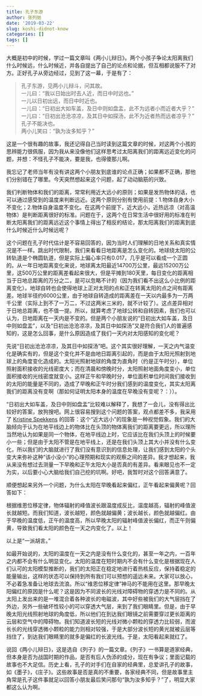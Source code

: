 ```yaml
---
title: 孔子东游
author: 张列弛
date: '2019-03-22'
slug: koshi-didnot-know
categories: []
tags: []
---
```

大概是初中的时候，学过一篇文章叫《两小儿辩日》。两个小孩子争论太阳离我们什么时候远，什么时候近，并各自提出了自己的论点和论据，但互相都说服不了对方。正好孔子从旁边经过，见到了这一幕，于是有了：

> 孔子东游，见两小儿辩斗，问其故。   
一儿曰：“我以日始出时去人近，而日中时远也。”   
一儿以日初出远，而日中时近也。   
一儿曰：“日初出大如车盖，及日中则如盘盂，此不为远者小而近者大乎？”   
一儿曰：“日初出沧沧凉凉，及其日中如探汤，此不为近者热而远者凉乎？”   
孔子不能决也。   
两小儿笑曰：“孰为汝多知乎？”


这是一个很有趣的故事，我还记得自己当时读到这篇文章的时候，对这两个小孩的思辨能力很佩服，因为我从来没像他们这样思考过太阳离我们的距离远近变化的问题，并想：不怪孔子不能决，要是我，也得傻那儿啊。  

我忘记了老师当年有没有讲这两个小朋友到底谁的论点正确；如果都不正确，那他们分别错在了哪里。今天突然想起来这个问题，起了动动脑筋的兴致。  

我们判断物体和我们的距离，常常利用近大远小的原则；如果是发热物体的话，也可以通过感受到的温度来判断远近。这两个原则分别有使用前提：1.物体自身大小不变化；2.物体自身温度不变化。在这两个前提下，近大远小，近热远凉（对高温物体）是判断距离很好的标准。问题在于，这两个在日常生活中很好用的标准在判断太阳离我们的距离远近这个事情上得出了相反的结论，那太阳离我们的距离到底什么时候近什么时候远呢？   

这个问题在孔子时代估计是不容易回答的，因为当时人们理解的日地关系和真实情况是不一样。跳出时代限制，我们来看看日地距离是怎么变化的。地球绕太阳的公转轨道是个椭圆轨道，但是实际上偏心率只有0.017，几乎是可以看成一个正圆的。从一年日地距离变化来说，地球离太阳最近14700万公里，最远15200万公里，这500万公里的距离差看起来很大，但是平摊到180天里，每日变化的距离相当于日地总距离的万分之二，是可以忽略不计的（因为我们看不出这么小比例的距离变化）。地球自转也会使得地球上正对太阳的点和正在转离太阳的点之间有距离差。地球半径约6000公里，由于地球自转造成的距离差在一天以内最多为一万两千公里（实际上到不了一万二，不过这两米三米的，就不计较了）。这点差异相对于日地总距离，也不值一提。所以，就算考虑了地球公转和自转因素，我们也可以认为，日地距离在一天内是不变的。但是两个小朋友说的“日初出大如车盖，及日中则如盘盂”，以及“日初出沧沧凉凉，及其日中如探汤”又是符合我们人的普遍感知的，这是怎么回事，是什么原因造成了我们一天内对太阳感知的变化呢？   

先说“日初出沧沧凉凉，及其日中如探汤”吧。这个其实很好理解，一天之内气温变化是确实有的，但是这个变化并不是由地日距离引起的，而是由于太阳光照射到地球上的角度变化造成的。太阳光照射地球的角度为直角时（约是正午时分），单位照射面积接收的光线密度大；而在清晨和傍晚时分，太阳照射地面角度变小，单位面积接收的光线密度就变小。这样正午和早晚时分，单位面积单位时间我们接收到的太阳的能量是不同的，造成了早晚和正午时分我们感到的温度变化，其实太阳离我们的距离没有变啊（那如何证明太阳本身的温度在早晚没有变呢？：））。  

“日初出大如车盖，及日中则如盘盂”比较难以解释了，我想了一会儿，没有得出比较好的答案，放狗搜吧。网上很容易搜到这个问题的答案，观点都差不多，我采用了 [Kristine Spekkens](http://curious.astro.cornell.edu/about-us/52-our-solar-system/the-sun/observing-the-sun/190-why-does-the-sun-appear-larger-on-the-horizon-than-overhead-intermediate) 的回答：这个“近大远小”的现象是一种视觉假象。我们的大脑倾向于认为在地平线边上的物体比在头顶的物体离我们的距离要更远，所以理所当然地认为如果是同一个物体，在地平线边上时，它应该比在我们头顶上的时候要小一些；但是由于太阳不管是在地平线上，还是在我们头顶上其大小并没有什么变化，所以我们的大脑就进行了我们没有意识到的信息处理，让我们感到太阳的个头变大来弥补这种“该小没小”的心理预期和现实的观察之间的差异。我才想起来，我从来没有想过去测量一下早晚和正午太阳大小是否真的有差异。看来眼见也不一定为实，以后要小心大脑给我们自己挖的坑啊。好吧，我暂时对这个回答满意了。   

顺便想起来另外一个问题，为什么太阳在早晚看起来偏红，正午看起来偏黄呢？回答如下：

根据维恩位移定律，物体辐射的峰值波长跟温度成反比，温度越高，辐射的峰值波长就越短。而我们知道，波长越短，颜色就越偏黄；波长越长，颜色就越偏红。由于早晚的温度低，正午的温度高，所以早晚太阳的辐射峰值波长偏红，而正午则偏黄，导致我们看太阳的颜色在一天之内变化了。以上！     

以上是“一派胡言。”   

如最开始说的，太阳的温度在一天之内是没有什么变化的，甚至一年之内，一百年之内都不会有什么明显变化。太阳的温度在短时期内不会有什么变化是根据现在人们认可的太阳模型推断的，我们的太阳正在稳定地进行着热核反应，保持着稳定的能量输出，这样的状态可以保持到所有我们可以预想的遥远未来。大家可以放心，不必着急准备让地球去流浪。所以“维恩位移定律”神马的不能用在这里。那早晚太阳偏红的原因是什么呢？这是因为不同波长的光线对障碍物的穿透力是不同的。从太阳上发出来的是一堆混合着各种波长的电磁波，其中好些被我们的大气层挡在了外边，另外一些破坏性较小的可以穿透大气层，来到了我们眼睛里。但是，由于早晚太阳光线照射地球的角度低，所以他们在到达我们眼镜之前需要穿过更长距离的云层和空气中的障碍物。我们知道波长短的光线对微小颗粒的穿透力比较弱，而波长长的光线穿透微小颗粒的能力则相对较强，于是大部分波长短的黄光就被云层等挡住了，到达我们眼睛里的就多是偏红的长波光线。于是，太阳看起来就红了。   

说回《两小儿辩日》，这是选自《列子》的一篇文章。《列子》一书算是道家经典，但本身是否为战国时期的作品，是否有后人伪添的成分，现在有争议；里面记载的故事也不大足信。历史上看，孔子的对手们在自家的经典里，总爱讲孔子的故事，如《墨子》，《庄子》。这些故事是否是真的不重要，各家经典不同，但是故事里主角常是孔子这件事就足以回答小朋友最后笑问那句“孰为汝多知乎？”了，明显大家都这么认为啊。









　　
　　
